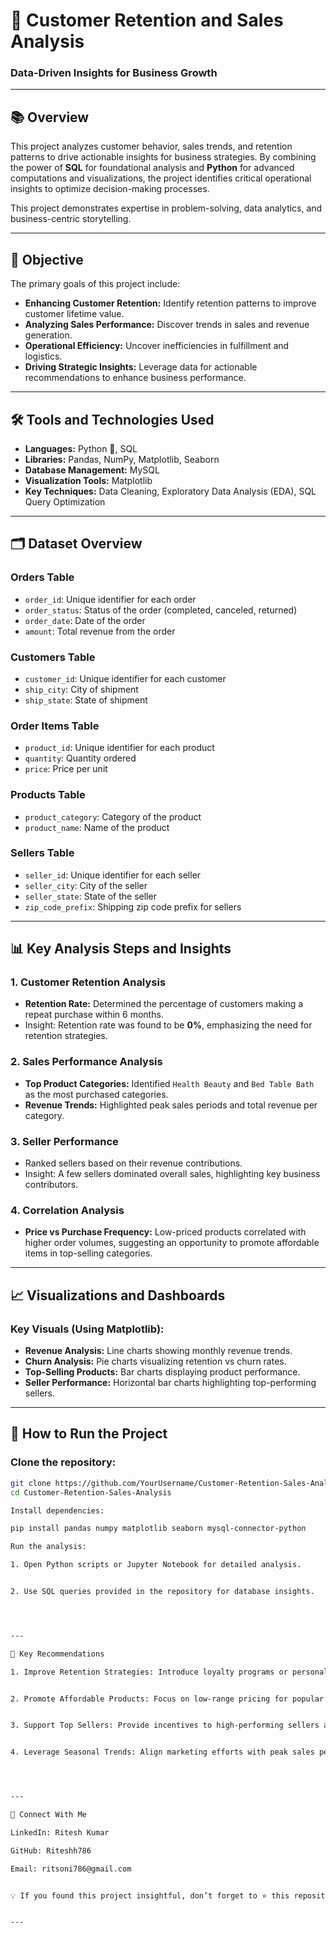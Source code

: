 # :rocket: **Customer Retention and Sales Analysis**  
### Data-Driven Insights for Business Growth  

---

## 📚 **Overview**  
This project analyzes customer behavior, sales trends, and retention patterns to drive actionable insights for business strategies. By combining the power of **SQL** for foundational analysis and **Python** for advanced computations and visualizations, the project identifies critical operational insights to optimize decision-making processes.  

This project demonstrates expertise in problem-solving, data analytics, and business-centric storytelling.

---

## 🎯 **Objective**  
The primary goals of this project include:  
- **Enhancing Customer Retention:** Identify retention patterns to improve customer lifetime value.  
- **Analyzing Sales Performance:** Discover trends in sales and revenue generation.  
- **Operational Efficiency:** Uncover inefficiencies in fulfillment and logistics.  
- **Driving Strategic Insights:** Leverage data for actionable recommendations to enhance business performance.  

---

## 🛠️ **Tools and Technologies Used**  
- **Languages:** Python 🐍, SQL  
- **Libraries:** Pandas, NumPy, Matplotlib, Seaborn  
- **Database Management:** MySQL  
- **Visualization Tools:** Matplotlib  
- **Key Techniques:** Data Cleaning, Exploratory Data Analysis (EDA), SQL Query Optimization  

---

## 🗂️ **Dataset Overview**  

### **Orders Table**  
- `order_id`: Unique identifier for each order  
- `order_status`: Status of the order (completed, canceled, returned)  
- `order_date`: Date of the order  
- `amount`: Total revenue from the order  

### **Customers Table**  
- `customer_id`: Unique identifier for each customer  
- `ship_city`: City of shipment  
- `ship_state`: State of shipment  

### **Order Items Table**  
- `product_id`: Unique identifier for each product  
- `quantity`: Quantity ordered  
- `price`: Price per unit  

### **Products Table**  
- `product_category`: Category of the product  
- `product_name`: Name of the product  

### **Sellers Table**  
- `seller_id`: Unique identifier for each seller  
- `seller_city`: City of the seller  
- `seller_state`: State of the seller  
- `zip_code_prefix`: Shipping zip code prefix for sellers  

---

## 📊 **Key Analysis Steps and Insights**  

### **1. Customer Retention Analysis**  
- **Retention Rate:** Determined the percentage of customers making a repeat purchase within 6 months.  
- Insight: Retention rate was found to be **0%**, emphasizing the need for retention strategies.  

### **2. Sales Performance Analysis**  
- **Top Product Categories:** Identified `Health Beauty` and `Bed Table Bath` as the most purchased categories.  
- **Revenue Trends:** Highlighted peak sales periods and total revenue per category.  

### **3. Seller Performance**  
- Ranked sellers based on their revenue contributions.  
- Insight: A few sellers dominated overall sales, highlighting key business contributors.  

### **4. Correlation Analysis**  
- **Price vs Purchase Frequency:** Low-priced products correlated with higher order volumes, suggesting an opportunity to promote affordable items in top-selling categories.  

---

## 📈 **Visualizations and Dashboards**  

### **Key Visuals (Using Matplotlib):**  
- **Revenue Analysis:** Line charts showing monthly revenue trends.  
- **Churn Analysis:** Pie charts visualizing retention vs churn rates.  
- **Top-Selling Products:** Bar charts displaying product performance.  
- **Seller Performance:** Horizontal bar charts highlighting top-performing sellers.  

---

## 🔧 **How to Run the Project**  

### Clone the repository:  
```bash  
git clone https://github.com/YourUsername/Customer-Retention-Sales-Analysis.git  
cd Customer-Retention-Sales-Analysis

Install dependencies:

pip install pandas numpy matplotlib seaborn mysql-connector-python

Run the analysis:

1. Open Python scripts or Jupyter Notebook for detailed analysis.


2. Use SQL queries provided in the repository for database insights.




---

🌟 Key Recommendations

1. Improve Retention Strategies: Introduce loyalty programs or personalized offers to encourage repeat purchases.


2. Promote Affordable Products: Focus on low-range pricing for popular product categories to maximize revenue.


3. Support Top Sellers: Provide incentives to high-performing sellers and collaborate closely to optimize sales.


4. Leverage Seasonal Trends: Align marketing efforts with peak sales periods to capitalize on customer demand.




---

🤝 Connect With Me

LinkedIn: Ritesh Kumar 

GitHub: Riteshh786

Email: ritsoni786@gmail.com


💡 If you found this project insightful, don’t forget to ⭐ this repository. Let’s connect and collaborate on impactful projects together! 🚀


---
